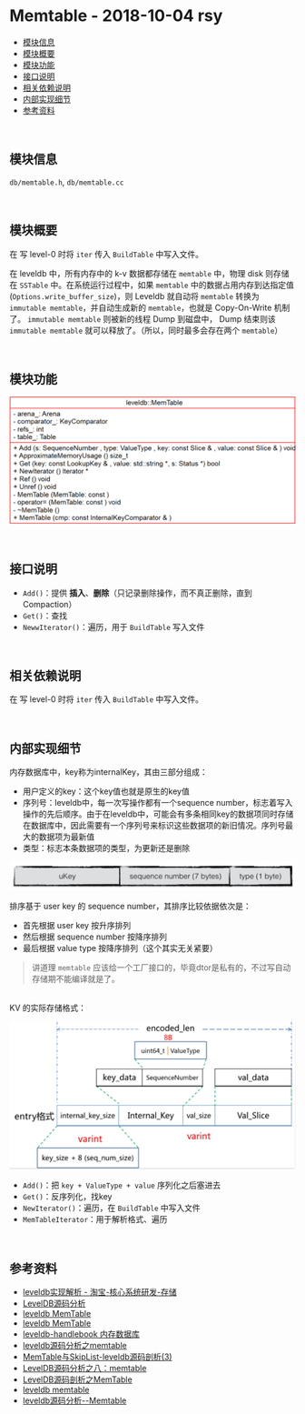 # Memtable - 2018-10-04 rsy

- [模块信息](#module_info)
- [模块概要](#module_in_brief)
- [模块功能](#module_function)
- [接口说明](#interface_specification)
- [相关依赖说明](#dependency_specification)
- [内部实现细节](#inner_detail)
- [参考资料](#reference)


&nbsp;   
<a id="module_info"></a>
## 模块信息

`db/memtable.h`, `db/memtable.cc`


&nbsp;   
<a id="module_in_brief"></a>
## 模块概要

在 写 level-0 时将 `iter` 传入 `BuildTable` 中写入文件。

在 leveldb 中，所有内存中的 k-v 数据都存储在 `memtable` 中，物理 disk 则存储在 `SSTable` 中。在系统运行过程中，如果 `memtable` 中的数据占用内存到达指定值(`Options.write_buffer_size`)，则 Leveldb 就自动将 `memtable` 转换为 `immutable memtable`，并自动生成新的 `memtable`，也就是 Copy-On-Write 机制了。
`immutable memtable` 则被新的线程 Dump 到磁盘中， Dump 结束则该 `immutable memtable` 就可以释放了。（所以，同时最多会存在两个  `memtable`）


&nbsp;   
<a id="module_function"></a>
## 模块功能

![](assets/Memtable_UML_10_04.png)


&nbsp;   
<a id="interface_specification"></a>
## 接口说明

- `Add()`：提供 **插入**、**删除**（只记录删除操作，而不真正删除，直到 Compaction）
- `Get()`：查找
- `NewwIterator()`：遍历，用于 `BuildTable` 写入文件


&nbsp;   
<a id="dependency_specification"></a>
## 相关依赖说明

在 写 level-0 时将 `iter` 传入 `BuildTable` 中写入文件。


&nbsp;   
<a id="inner_detail"></a>
## 内部实现细节

内存数据库中，key称为internalKey，其由三部分组成：

- 用户定义的key：这个key值也就是原生的key值
- 序列号：leveldb中，每一次写操作都有一个sequence number，标志着写入操作的先后顺序。由于在leveldb中，可能会有多条相同key的数据项同时存储在数据库中，因此需要有一个序列号来标识这些数据项的新旧情况。序列号最大的数据项为最新值
- 类型：标志本条数据项的类型，为更新还是删除

![](assets/memtable_internalKey_10_04.png)

排序基于 user key 的 sequence number，其排序比较依据依次是：

- 首先根据 user key 按升序排列
- 然后根据 sequence number 按降序排列
- 最后根据 value type 按降序排列（这个其实无关紧要）


>讲道理 `memtable` 应该给一个工厂接口的，毕竟dtor是私有的，不过写自动存储期不能编译就是了。

&nbsp;   
KV 的实际存储格式：

![](assets/KV_format_10_04.png)

- `Add()`：把 `key + ValueType + value` 序列化之后塞进去
- `Get()`：反序列化，找key
- `NewIterator()`：遍历，在 `BuildTable` 中写入文件
- `MemTableIterator`：用于解析格式、遍历


&nbsp;   
<a id="reference"></a>
## 参考资料

- [leveldb实现解析 - 淘宝-核心系统研发-存储](https://github.com/rsy56640/read_and_analyse_levelDB/blob/master/reference/DB%20leveldb%E5%AE%9E%E7%8E%B0%E8%A7%A3%E6%9E%90.pdf)
- [LevelDB源码分析](https://wenku.baidu.com/view/b3285278b90d6c85ec3ac687.html)
- [leveldb MemTable](https://dirtysalt.github.io/html/leveldb.html#org2c88c7b)
- [leveldb MemTable](https://dirtysalt.github.io/html/leveldb.html#orgf9c3f07)
- [leveldb-handlebook 内存数据库](https://leveldb-handbook.readthedocs.io/zh/latest/memorydb.html#id9)
- [leveldb源码分析之memtable](http://luodw.cc/2015/10/17/leveldb-06/)
- [MemTable与SkipList-leveldb源码剖析(3)](http://www.pandademo.com/2016/03/memtable-and-skiplist-leveldb-source-dissect-3/)
- [LevelDB源码分析之八：memtable](https://blog.csdn.net/caoshangpa/article/details/78901792)
- [LevelDB源码剖析之MemTable](http://mingxinglai.com/cn/2013/01/leveldb-memtable/)
- [leveldb memtable](https://www.cnblogs.com/shenzhaohai1989/p/3904166.html)
- [leveldb源码分析--Memtable](https://www.cnblogs.com/KevinT/p/3814012.html)